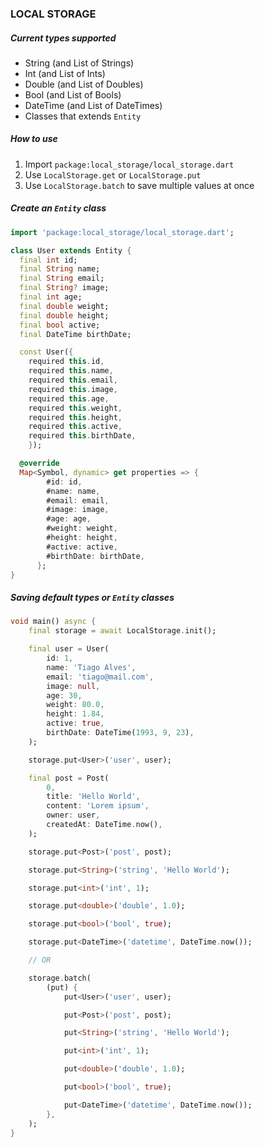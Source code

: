 ### LOCAL STORAGE

##### Current types supported

* String (and List of Strings)
* Int (and List of Ints)
* Double (and List of Doubles)
* Bool (and List of Bools)
* DateTime (and List of DateTimes)
* Classes that extends `Entity`

##### How to use

1. Import `package:local_storage/local_storage.dart`
2. Use `LocalStorage.get` or `LocalStorage.put`
3. Use `LocalStorage.batch` to save multiple values at once

##### Create an `Entity` class

```dart
import 'package:local_storage/local_storage.dart';

class User extends Entity {
  final int id;
  final String name;
  final String email;
  final String? image;
  final int age;
  final double weight;
  final double height;
  final bool active;
  final DateTime birthDate;

  const User({
    required this.id, 
    required this.name, 
    required this.email, 
    required this.image, 
    required this.age, 
    required this.weight, 
    required this.height, 
    required this.active, 
    required this.birthDate,
    });

  @override
  Map<Symbol, dynamic> get properties => {
        #id: id,
        #name: name,
        #email: email,
        #image: image,
        #age: age,
        #weight: weight,
        #height: height,
        #active: active,
        #birthDate: birthDate,
      };
}
```

##### Saving default types or `Entity` classes

```dart
void main() async {
    final storage = await LocalStorage.init();

    final user = User(
        id: 1,
        name: 'Tiago Alves',
        email: 'tiago@mail.com',
        image: null,
        age: 30,
        weight: 80.0,
        height: 1.84,
        active: true,
        birthDate: DateTime(1993, 9, 23),
    );

    storage.put<User>('user', user);

    final post = Post(
        0,
        title: 'Hello World',
        content: 'Lorem ipsum',
        owner: user,
        createdAt: DateTime.now(),
    );

    storage.put<Post>('post', post);

    storage.put<String>('string', 'Hello World');

    storage.put<int>('int', 1);

    storage.put<double>('double', 1.0);

    storage.put<bool>('bool', true);

    storage.put<DateTime>('datetime', DateTime.now());

    // OR

    storage.batch(
        (put) {
            put<User>('user', user);

            put<Post>('post', post);

            put<String>('string', 'Hello World');

            put<int>('int', 1);

            put<double>('double', 1.0);

            put<bool>('bool', true);

            put<DateTime>('datetime', DateTime.now());
        },
    );
}
```